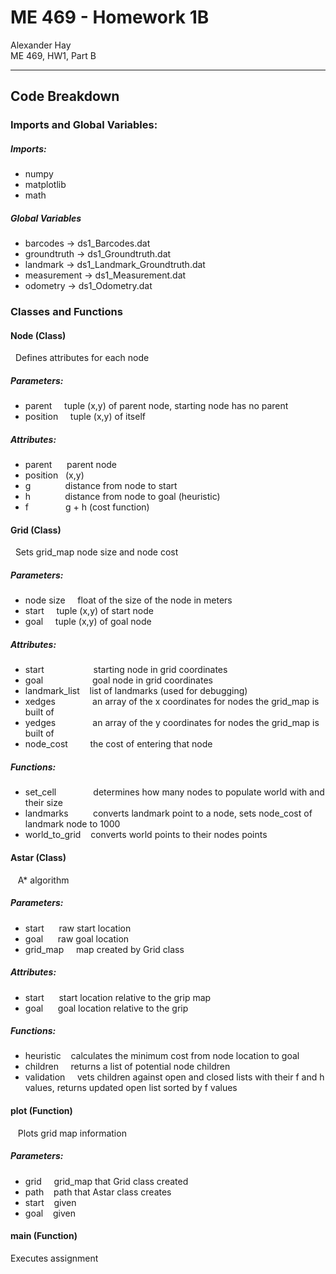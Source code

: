 # ME 469 - Homework 1B

Alexander Hay<br/>
ME 469, HW1, Part B

---------------------------------
## Code Breakdown

### Imports and Global Variables:

##### Imports:
+ numpy
+ matplotlib
+ math

##### Global Variables
+ barcodes -> ds1_Barcodes.dat
+ groundtruth -> ds1_Groundtruth.dat
+ landmark -> ds1_Landmark_Groundtruth.dat
+ measurement -> ds1_Measurement.dat
+ odometry -> ds1_Odometry.dat

### Classes and Functions

#### Node (Class)
&nbsp;&nbsp;Defines attributes for each node<br/>

##### Parameters:
+ parent &nbsp;&nbsp;&nbsp; tuple (x,y) of parent node, starting node has no parent
+ position &nbsp;&nbsp;&nbsp; tuple (x,y) of itself

##### Attributes:
+ parent &nbsp;&nbsp;&nbsp;&nbsp; parent node
+ position &nbsp; (x,y)
+ g &nbsp;&nbsp;&nbsp;&nbsp;&nbsp;&nbsp;&nbsp;&nbsp;&nbsp;&nbsp;&nbsp;&nbsp; distance from node to start
+ h &nbsp;&nbsp;&nbsp;&nbsp;&nbsp;&nbsp;&nbsp;&nbsp;&nbsp;&nbsp;&nbsp;&nbsp; distance from node to goal (heuristic)
+ f &nbsp;&nbsp;&nbsp;&nbsp;&nbsp;&nbsp;&nbsp;&nbsp;&nbsp;&nbsp;&nbsp;&nbsp;&nbsp; g + h (cost function)


#### Grid (Class)
&nbsp;&nbsp;Sets grid_map node size and node cost
##### Parameters:
+ node size &nbsp;&nbsp;&nbsp; float of the size of the node in meters
+ start &nbsp;&nbsp;&nbsp; tuple (x,y) of start node
+ goal &nbsp;&nbsp;&nbsp; tuple (x,y) of goal node

##### Attributes:
+ start &nbsp;&nbsp;&nbsp;&nbsp;&nbsp;&nbsp;&nbsp;&nbsp;&nbsp;&nbsp;&nbsp;&nbsp;&nbsp;&nbsp;&nbsp;&nbsp;&nbsp;&nbsp; starting node in grid coordinates
+ goal &nbsp;&nbsp;&nbsp;&nbsp;&nbsp;&nbsp;&nbsp;&nbsp;&nbsp;&nbsp;&nbsp;&nbsp;&nbsp;&nbsp;&nbsp;&nbsp;&nbsp;&nbsp; goal node in grid coordinates
+ landmark_list &nbsp;&nbsp; list of landmarks (used for debugging)
+ xedges &nbsp;&nbsp;&nbsp;&nbsp;&nbsp;&nbsp;&nbsp;&nbsp;&nbsp;&nbsp;&nbsp;&nbsp;&nbsp; an array of the x coordinates for nodes the grid_map is built of
+ yedges &nbsp;&nbsp;&nbsp;&nbsp;&nbsp;&nbsp;&nbsp;&nbsp;&nbsp;&nbsp;&nbsp;&nbsp;&nbsp; an array of the y coordinates for nodes the grid_map is built of
+ node_cost &nbsp;&nbsp;&nbsp;&nbsp;&nbsp;&nbsp;&nbsp; the cost of entering that node

##### Functions:
+ set_cell &nbsp;&nbsp;&nbsp;&nbsp;&nbsp;&nbsp;&nbsp;&nbsp;&nbsp;&nbsp;&nbsp;&nbsp;&nbsp; determines how many nodes to populate world with and their size
+ landmarks &nbsp;&nbsp;&nbsp;&nbsp;&nbsp;&nbsp;&nbsp;&nbsp; converts landmark point to a node, sets node_cost of landmark node to 1000
+ world_to_grid &nbsp;&nbsp; converts world points to their nodes points


#### Astar (Class)
&nbsp;&nbsp; A* algorithm

##### Parameters:
+ start &nbsp;&nbsp;&nbsp;&nbsp; raw start location
+ goal &nbsp;&nbsp;&nbsp;&nbsp; raw goal location
+ grid_map &nbsp;&nbsp;&nbsp; map created by Grid class

##### Attributes:
+ start &nbsp;&nbsp;&nbsp;&nbsp; start location relative to the grip map
+ goal &nbsp;&nbsp;&nbsp;&nbsp; goal location relative to the grip

##### Functions:
+ heuristic &nbsp;&nbsp; calculates the minimum cost from node location to goal
+ children &nbsp;&nbsp;&nbsp; returns a list of potential node children
+ validation &nbsp;&nbsp;&nbsp; vets children against open and closed lists with their f and h values, returns updated open list sorted by f values


#### plot (Function)
&nbsp;&nbsp; Plots grid map information
##### Parameters:
+ grid &nbsp;&nbsp;&nbsp; grid_map that Grid class created
+ path &nbsp;&nbsp; path that Astar class creates
+ start &nbsp;&nbsp; given
+ goal &nbsp;&nbsp; given

#### main (Function)
Executes assignment

<!-- **bold** -->
